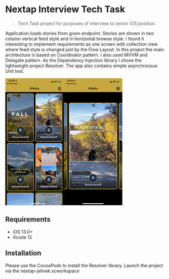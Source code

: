 # Nextap Interview Tech Task
> Tech Task project for purposes of interview to senior iOS position.

Application loads stories from given endpoint.
Stories are shown in two column vertical feed style and in horizontal browse style.
I found it interesting to implement requirements as one screen with collection view where feed style is changed just by the Flow Layout.
In this project the main architecture is based on Coordinator pattern. I also used MVVM and Delegate pattern.
As the Dependency Injection library I chose the lightweight project Resolver.
The app also contains simple asynchronous Unit test.

![](header.png)

## Requirements

- iOS 13.0+
- Xcode 12

## Installation

Please use the CocoaPods to install the Resolver library.
Launch the project via the nextap-jelinek.xcworkspace

